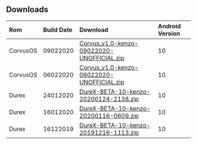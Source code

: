 ## Downloads

| Rom | Build Date | Download               | Android Version |
|:----------------|:------------------|:---------------------------------------------------|:--------|
| CorvusOS | 09022020 | [Corvus_v1.0-kenzo-09022020-UNOFFICIAL.zip](https://www.pling.com/p/1344383/startdownload?file_id=1581278411&file_name=Corvus_v1.0-kenzo-09022020-UNOFFICIAL.zip&file_type=application/zip&file_size=627310262) | 10 |
| CorvusOS | 06022020 | [Corvus_v1.0-kenzo-06022020-UNOFFICIAL.zip](https://www.pling.com/p/1344383/startdownload?file_id=1581019968&file_name=Corvus_v1.0-kenzo-06022020-UNOFFICIAL.zip&file_type=application/zip&file_size=682525371) | 10 |
| Durex | 24012020 | [DureX-BETA-10-kenzo-20200124-2138.zip](https://www.pling.com/p/1344383/startdownload?file_id=1579909610&file_name=DureX-BETA-10-kenzo-20200124-2138.zip&file_type=application/zip&file_size=672563709) | 10 |
| Durex | 16012020 | [DureX-BETA-10-kenzo-20200116-0609.zip ](https://www.pling.com/p/1344383/startdownload?file_id=1579277970&file_name=DureX-BETA-10-kenzo-20200116-0609.zip&file_type=application/zip&file_size=652649408) | 10 |
| Durex | 16122019 | [DureX-BETA-10-kenzo-20191216-1113.zip ](https://www.pling.com/p/1344383/startdownload?file_id=1576500455&file_name=DureX-BETA-10-kenzo-20191216-1113.zip&file_type=application/zip&file_size=191aa) | 10 |
